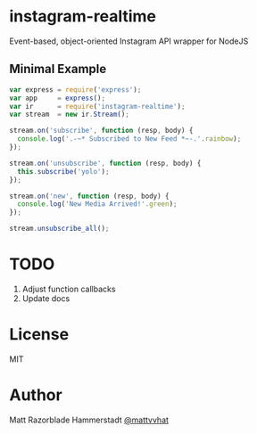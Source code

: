# instagram-realtime

Event-based, object-oriented Instagram API wrapper for NodeJS

## Minimal Example

```js
var express = require('express');
var app     = express();
var ir      = require('instagram-realtime');
var stream  = new ir.Stream();

stream.on('subscribe', function (resp, body) {
  console.log('.-~* Subscribed to New Feed *~-.'.rainbow);
});

stream.on('unsubscribe', function (resp, body) {
  this.subscribe('yolo');
});

stream.on('new', function (resp, body) {
  console.log('New Media Arrived!'.green);
});

stream.unsubscribe_all();
```

# TODO

1. Adjust function callbacks
2. Update docs

# License

MIT

# Author

Matt Razorblade Hammerstadt [@mattvvhat](https://twitter.com/mattvvhat)
